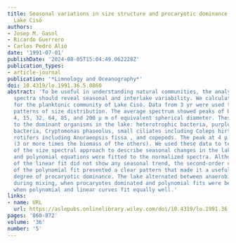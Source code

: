 ```yaml
---
title: Seasonal variations in size structure and procaryotic dominance in sulfurous
  Lake Cisó
authors:
- Josep M. Gasol
- Ricardo Guerrero
- Carlos Pedró Alió
date: '1991-07-01'
publishDate: '2024-08-05T15:04:49.062228Z'
publication_types:
- article-journal
publication: '*Limnology and Oceanography*'
doi: 10.4319/lo.1991.36.5.0860
abstract: 'To be useful in understanding natural communities, the analysis of size
  spectra should reveal seasonal and interlake variability. We calculated size spectra
  for the planktonic community of Lake Cisó. Data from 3 yr were used to analyze seasonal
  patterns of size distribution. The average spectrum showed peaks of biomass at 0.5–0.7,
  4, 15, 32, 64, 85, and 200 µ m of equivalent spherical diameter. These peaks corresponded
  to the dominant organisms in the lake: heterotrophic bacteria, purple phototrophic
  bacteria, Cryptomonas phaseolus, small ciliates including Coleps hirtus, large ciliates,
  rotifers including Anuraeopsis fissa , and copepods. The peak at 4 µ m was the largest
  (3 or more times the biomass of the others). We used these data to test the utility
  of the size spectral approach to describe seasonal changes in the lake. Both linear
  and polynomial equations were fitted to the normalized spectra. Although the slope
  of the linear fit did not show any seasonal trend, the second‐order coefficient
  of the polynomial fit presented a clear pattern that made it a useful index of the
  degree of procaryotic dominance. The lake alternated between anaerobic conditions
  during mixing, when procaryotes dominated and polynomial fits were best, and stratification,
  when polynomial and linear curves fit equally well.'
links:
- name: URL
  url: https://aslopubs.onlinelibrary.wiley.com/doi/10.4319/lo.1991.36.5.0860
pages: '860-872'
volume: '36'
number: '5'
---
```

